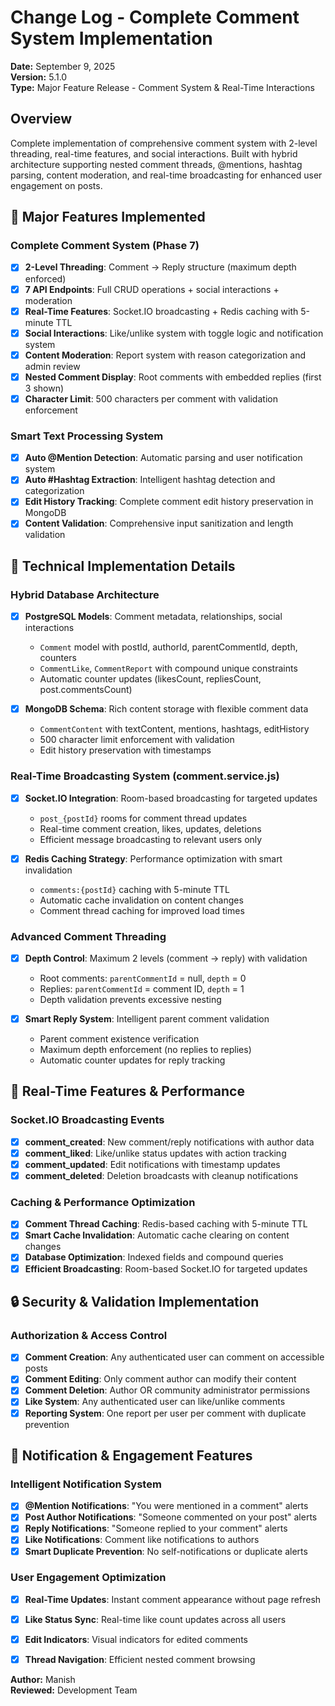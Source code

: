 # Change Log - Complete Comment System Implementation
**Date:** September 9, 2025  
**Version:** 5.1.0  
**Type:** Major Feature Release - Comment System & Real-Time Interactions  

## Overview
Complete implementation of comprehensive comment system with 2-level threading, real-time features, and social interactions. Built with hybrid architecture supporting nested comment threads, @mentions, hashtag parsing, content moderation, and real-time broadcasting for enhanced user engagement on posts.

## 🚀 Major Features Implemented

### Complete Comment System (Phase 7)
- [x] **2-Level Threading**: Comment → Reply structure (maximum depth enforced)
- [x] **7 API Endpoints**: Full CRUD operations + social interactions + moderation
- [x] **Real-Time Features**: Socket.IO broadcasting + Redis caching with 5-minute TTL
- [x] **Social Interactions**: Like/unlike system with toggle logic and notification system
- [x] **Content Moderation**: Report system with reason categorization and admin review
- [x] **Nested Comment Display**: Root comments with embedded replies (first 3 shown)
- [x] **Character Limit**: 500 characters per comment with validation enforcement

### Smart Text Processing System
- [x] **Auto @Mention Detection**: Automatic parsing and user notification system
- [x] **Auto #Hashtag Extraction**: Intelligent hashtag detection and categorization
- [x] **Edit History Tracking**: Complete comment edit history preservation in MongoDB
- [x] **Content Validation**: Comprehensive input sanitization and length validation

## 🔧 Technical Implementation Details

### Hybrid Database Architecture
- [x] **PostgreSQL Models**: Comment metadata, relationships, social interactions
  - `Comment` model with postId, authorId, parentCommentId, depth, counters
  - `CommentLike`, `CommentReport` with compound unique constraints
  - Automatic counter updates (likesCount, repliesCount, post.commentsCount)
  
- [x] **MongoDB Schema**: Rich content storage with flexible comment data
  - `CommentContent` with textContent, mentions, hashtags, editHistory
  - 500 character limit enforcement with validation
  - Edit history preservation with timestamps

### Real-Time Broadcasting System (comment.service.js)
- [x] **Socket.IO Integration**: Room-based broadcasting for targeted updates
  - `post_{postId}` rooms for comment thread updates
  - Real-time comment creation, likes, updates, deletions
  - Efficient message broadcasting to relevant users only
  
- [x] **Redis Caching Strategy**: Performance optimization with smart invalidation
  - `comments:{postId}` caching with 5-minute TTL
  - Automatic cache invalidation on content changes
  - Comment thread caching for improved load times

### Advanced Comment Threading
- [x] **Depth Control**: Maximum 2 levels (comment → reply) with validation
  - Root comments: `parentCommentId` = null, `depth` = 0
  - Replies: `parentCommentId` = comment ID, `depth` = 1
  - Depth validation prevents excessive nesting
  
- [x] **Smart Reply System**: Intelligent parent comment validation
  - Parent comment existence verification
  - Maximum depth enforcement (no replies to replies)
  - Automatic counter updates for reply tracking


## 🔄 Real-Time Features & Performance

### Socket.IO Broadcasting Events
- [x] **comment_created**: New comment/reply notifications with author data
- [x] **comment_liked**: Like/unlike status updates with action tracking  
- [x] **comment_updated**: Edit notifications with timestamp updates
- [x] **comment_deleted**: Deletion broadcasts with cleanup notifications

### Caching & Performance Optimization
- [x] **Comment Thread Caching**: Redis-based caching with 5-minute TTL
- [x] **Smart Cache Invalidation**: Automatic cache clearing on content changes
- [x] **Database Optimization**: Indexed fields and compound queries
- [x] **Efficient Broadcasting**: Room-based Socket.IO for targeted updates

## 🔒 Security & Validation Implementation

### Authorization & Access Control
- [x] **Comment Creation**: Any authenticated user can comment on accessible posts
- [x] **Comment Editing**: Only comment author can modify their content
- [x] **Comment Deletion**: Author OR community administrator permissions
- [x] **Like System**: Any authenticated user can like/unlike comments
- [x] **Reporting System**: One report per user per comment with duplicate prevention

## 🎯 Notification & Engagement Features

### Intelligent Notification System
- [x] **@Mention Notifications**: "You were mentioned in a comment" alerts
- [x] **Post Author Notifications**: "Someone commented on your post" alerts  
- [x] **Reply Notifications**: "Someone replied to your comment" alerts
- [x] **Like Notifications**: Comment like notifications to authors
- [x] **Smart Duplicate Prevention**: No self-notifications or duplicate alerts

### User Engagement Optimization
- [x] **Real-Time Updates**: Instant comment appearance without page refresh
- [x] **Like Status Sync**: Real-time like count updates across all users
- [x] **Edit Indicators**: Visual indicators for edited comments
- [x] **Thread Navigation**: Efficient nested comment browsing


**Author:** Manish  
**Reviewed:** Development Team